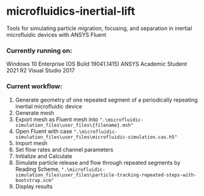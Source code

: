 # microfluidics-inertial-lift
 Tools for simulating particle migration, focusing, and separation in inertial microfluidic devices with ANSYS Fluent

### Currently running on:
Windows 10 Enterprise (OS Build 19041.1415)
ANSYS Academic Student 2021 R2
Visual Studio 2017

### Current workflow:
1. Generate geometry of one repeated segment of a periodically repeating inertial microfluidic device
2. Generate mesh
3. Export mesh as Fluent mesh into `".\microfluidic-simulation_files\user_files\{filename}.msh"`
4. Open Fluent with case `".\microfluidic-simulation_files\user_files\microfluidic-simulation.cas.h5"`
5. Import mesh
6. Set flow rates and channel parameters
7. Initialize and Calculate
8. Simulate particle release and flow through repeated segments by Reading Scheme, `".\microfluidic-simulation_files\user_files\particle-tracking-repeated-steps-with-bootstrap.scm"`
9. Display results